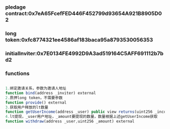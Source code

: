### pledage contract:0x7eA65FcefFED446F452799d93654A921B8905D02
### long token:0xfc8774321ee4586af183baca95a8793530056353
### initialInviter:0x7E0134FE4992D9A3ad519164C5AFF691112b7bd2

### functions
```javascript

1.绑定邀请关系，参数为邀请人地址
function bind(address _inviter) external
2.质押long token，不需要参数
function provide() external
3.获取用户释放的lt数量
function getUserIncome(address _user) public view returns(uint256 _income)
4.lt提现，_user用户地址，_amount要提现的数量，数量根据上述getUserIncome获取
function withdraw(address _user,uint256 _amount) external

```